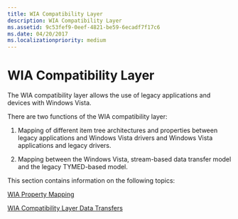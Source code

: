 ```yaml
---
title: WIA Compatibility Layer
description: WIA Compatibility Layer
ms.assetid: 9c53fef9-0eef-4821-be59-6ecadf7f17c6
ms.date: 04/20/2017
ms.localizationpriority: medium
---
```


# WIA Compatibility Layer


The WIA compatibility layer allows the use of legacy applications and devices with Windows Vista.

There are two functions of the WIA compatibility layer:

1.  Mapping of different item tree architectures and properties between legacy applications and Windows Vista drivers and Windows Vista applications and legacy drivers.

2.  Mapping between the Windows Vista, stream-based data transfer model and the legacy TYMED-based model.

This section contains information on the following topics:

[WIA Property Mapping](wia-property-mapping.md)

[WIA Compatibility Layer Data Transfers](wia-compatibility-layer-data-transfers.md)

 

 





